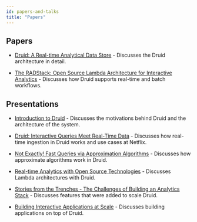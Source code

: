 ```yaml
---
id: papers-and-talks
title: "Papers"
---
```


<!--
  ~ Licensed to the Apache Software Foundation (ASF) under one
  ~ or more contributor license agreements.  See the NOTICE file
  ~ distributed with this work for additional information
  ~ regarding copyright ownership.  The ASF licenses this file
  ~ to you under the Apache License, Version 2.0 (the
  ~ "License"); you may not use this file except in compliance
  ~ with the License.  You may obtain a copy of the License at
  ~
  ~   http://www.apache.org/licenses/LICENSE-2.0
  ~
  ~ Unless required by applicable law or agreed to in writing,
  ~ software distributed under the License is distributed on an
  ~ "AS IS" BASIS, WITHOUT WARRANTIES OR CONDITIONS OF ANY
  ~ KIND, either express or implied.  See the License for the
  ~ specific language governing permissions and limitations
  ~ under the License.
  -->

## Papers

* [Druid: A Real-time Analytical Data Store](http://static.druid.io/docs/druid.pdf) - Discusses the Druid architecture in detail.

* [The RADStack: Open Source Lambda Architecture for Interactive Analytics](http://static.druid.io/docs/radstack.pdf) - Discusses how Druid supports real-time and batch workflows.

## Presentations

* [Introduction to Druid](https://www.youtube.com/watch?v=hgmxVPx4vVw) - Discusses the motivations behind Druid and the architecture of the system.

* [Druid: Interactive Queries Meet Real-Time Data](https://www.youtube.com/watch?v=Dlqj34l2upk) - Discusses how real-time ingestion in Druid works and use cases at Netflix.

* [Not Exactly! Fast Queries via Approximation Algorithms](https://www.youtube.com/watch?v=Hpd3f_MLdXo) - Discusses how approximate algorithms work in Druid.

* [Real-time Analytics with Open Source Technologies](https://www.youtube.com/watch?v=kJMYVpnW_AQ) - Discusses Lambda architectures with Druid.

* [Stories from the Trenches - The Challenges of Building an Analytics Stack](https://www.youtube.com/watch?v=Sz4w75xRrYM) - Discusses features that were added to scale Druid.

* [Building Interactive Applications at Scale](https://www.youtube.com/watch?v=bZ3LqG3iHbM) - Discusses building applications on top of Druid.
